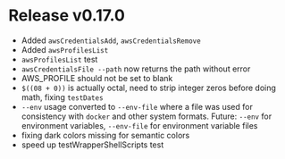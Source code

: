 # Release v0.17.0

- Added `awsCredentialsAdd`, `awsCredentialsRemove`
- Added `awsProfilesList`
- `awsProfilesList` test
- `awsCredentialsFile --path` now returns the path without error
- AWS_PROFILE should not be set to blank
- `$((08 + 0))` is actually octal, need to strip integer zeros before doing math, fixing `testDates`
- `--env` usage converted to `--env-file` where a file was used for consistency with `docker` and other system formats. Future: `--env` for environment variables, `--env-file` for environment variable files
- fixing dark colors missing for semantic colors
- speed up testWrapperShellScripts test
